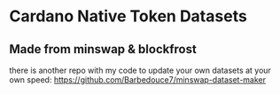 # Cardano Native Token Datasets
## Made from minswap & blockfrost

there is another repo with my code to update your own datasets at your own speed:
https://github.com/Barbedouce7/minswap-dataset-maker
